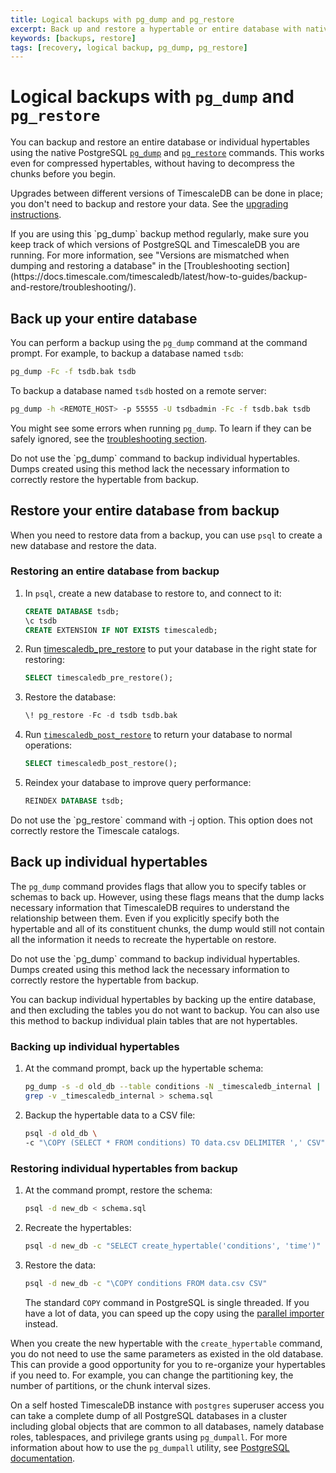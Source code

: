 ```yaml
---
title: Logical backups with pg_dump and pg_restore
excerpt: Back up and restore a hypertable or entire database with native PostgreSQL commands
keywords: [backups, restore]
tags: [recovery, logical backup, pg_dump, pg_restore]
---
```


# Logical backups with `pg_dump` and `pg_restore`

You can backup and restore an entire database or individual hypertables using
the native PostgreSQL [`pg_dump`][pg_dump] and [`pg_restore`][pg_restore]
commands. This works even for compressed hypertables, without having to
decompress the chunks before you begin.

Upgrades between different versions of TimescaleDB can be done in place; you
don't need to backup and restore your data. See
the [upgrading instructions][timescaledb-upgrade].

<highlight type="warning">
If you are using this `pg_dump` backup method regularly, make sure you keep
track of which versions of PostgreSQL and TimescaleDB you are running. For more
information, see "Versions are mismatched when dumping and restoring a database" 
in the [Troubleshooting section](https://docs.timescale.com/timescaledb/latest/how-to-guides/backup-and-restore/troubleshooting/).
</highlight>

## Back up your entire database

You can perform a backup using the `pg_dump` command at the command prompt. For
example, to backup a database named `tsdb`:

```bash
pg_dump -Fc -f tsdb.bak tsdb
```

To backup a database named `tsdb` hosted on a remote server:

```bash
pg_dump -h <REMOTE_HOST> -p 55555 -U tsdbadmin -Fc -f tsdb.bak tsdb
```

You might see some errors when running `pg_dump`. To learn if they can be safely
ignored, see the [troubleshooting section][troubleshooting].

<highlight type="warning">
Do not use the `pg_dump` command to backup individual hypertables. Dumps created
using this method lack the necessary information to correctly restore the
hypertable from backup.
</highlight>

## Restore your entire database from backup

When you need to restore data from a backup, you can use `psql` to create a new
database and restore the data.

<procedure>

### Restoring an entire database from backup

1.  In `psql`, create a new database to restore to, and connect to it:

    ```sql
    CREATE DATABASE tsdb;
    \c tsdb
    CREATE EXTENSION IF NOT EXISTS timescaledb;

1.  Run [timescaledb_pre_restore][timescaledb_pre_restore] to put your database
    in the right state for restoring:

    ```sql
    SELECT timescaledb_pre_restore();
    ```

1.  Restore the database:

    ```sql
    \! pg_restore -Fc -d tsdb tsdb.bak

1.  Run [`timescaledb_post_restore`][timescaledb_post_restore] to return your
    database to normal operations:

    ```sql
    SELECT timescaledb_post_restore();
    ```

1.  <Optional />Reindex your database to improve query performance:

    ```sql
    REINDEX DATABASE tsdb;
    ```

</procedure>

<highlight type="warning">
Do not use the `pg_restore` command with -j option. This option does not
correctly restore the Timescale catalogs.
</highlight>

## Back up individual hypertables

The `pg_dump` command provides flags that allow you to specify tables or schemas
to back up. However, using these flags means that the dump lacks necessary
information that TimescaleDB requires to understand the relationship between
them. Even if you explicitly specify both the hypertable and all of its
constituent chunks, the dump would still not contain all the information it
needs to recreate the hypertable on restore.

<highlight type="warning">
Do not use the `pg_dump` command to backup individual hypertables. Dumps created
using this method lack the necessary information to correctly restore the
hypertable from backup.
</highlight>

You can backup individual hypertables by backing up the entire database, and
then excluding the tables you do not want to backup. You can also use this
method to backup individual plain tables that are not hypertables.

<procedure>

### Backing up individual hypertables

1.  At the command prompt, back up the hypertable schema:

    ```bash
    pg_dump -s -d old_db --table conditions -N _timescaledb_internal | \
    grep -v _timescaledb_internal > schema.sql
    ```

1.  Backup the hypertable data to a CSV file:

    ```bash
    psql -d old_db \
    -c "\COPY (SELECT * FROM conditions) TO data.csv DELIMITER ',' CSV"
    ```

</procedure>

<procedure>

### Restoring individual hypertables from backup

1.  At the command prompt, restore the schema:

    ```bash
    psql -d new_db < schema.sql
    ```

1.  Recreate the hypertables:

    ```bash
    psql -d new_db -c "SELECT create_hypertable('conditions', 'time')"
    ```

1.  Restore the data:

    ```bash
    psql -d new_db -c "\COPY conditions FROM data.csv CSV"
    ```

    The standard `COPY` command in PostgreSQL is single threaded. If you have a
    lot of data, you can speed up the copy using the [parallel importer][]
    instead.

When you create the new hypertable with the `create_hypertable` command, you
do not need to use the same parameters as existed in the old database. This
can provide a good opportunity for you to re-organize your hypertables if
you need to. For example, you can change the partitioning key, the number of
partitions, or the chunk interval sizes.

</procedure>

On a self hosted TimescaleDB instance with `postgres` superuser access you can
take a complete dump of all PostgreSQL databases in a cluster including global
objects that are common to all databases, namely database roles, tablespaces,
and privilege grants using `pg_dumpall`. For more
information about how to use the `pg_dumpall` utility, see
[PostgreSQL documentation][postgres-docs].  

[parallel importer]: https://github.com/timescale/timescaledb-parallel-copy
[pg_dump]: https://www.postgresql.org/docs/current/static/app-pgdump.html
[pg_restore]: https://www.postgresql.org/docs/current/static/app-pgrestore.html
[timescaledb_pre_restore]: /api/:currentVersion:/administration/timescaledb_pre_restore/
[timescaledb_post_restore]: /api/:currentVersion:/administration/timescaledb_post_restore/
[timescaledb-upgrade]: /timescaledb/:currentVersion:/how-to-guides/upgrades/
[troubleshooting]: /timescaledb/:currentVersion:/how-to-guides/backup-and-restore/troubleshooting/
[postgres-docs]: https://www.postgresql.org/docs/current/app-pg-dumpall.html
